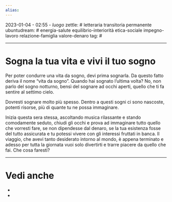 ```yaml
---
alias: 
---
```

2023-01-04 - 02:55 - *luogo*
zettle: # letteraria transitoria permanente
ubuntudream: # energia-salute equilibrio-interiorità etica-sociale impegno-lavoro relazione-famiglia valore-denaro 
tag: #

---
# Sogna la tua vita e vivi il tuo sogno
Per poter condurre una vita da sogno, devi prima sognarla. Da questo fatto deriva il nome “vita da sogno”. Quando hai sognato l’ultima volta? No, non parlo del sogno notturno, bensì del sognare ad occhi aperti, quello che ti fa sentire al settimo cielo.

  

Dovresti sognare molto più spesso. Dentro a questi sogni ci sono nascoste, potenti risorse, più di quante tu ne possa immaginare.

  

Inizia questa sera stessa, ascoltando musica rilassante e stando comodamente seduto, chiudi gli occhi e prova ad immaginare tutto quello che vorresti fare, se non dipendesse dal denaro, se la tua esistenza fosse del tutto assicurata e tu potessi vivere con gli interessi fruttati in banca. Il viaggio, che avevi tanto desiderato intorno al mondo, è appena terminato e adesso per tutta la giornata vuoi solo divertirti e trarre piacere da quello che fai. Che cosa faresti?



---
# Vedi anche
- 
- 